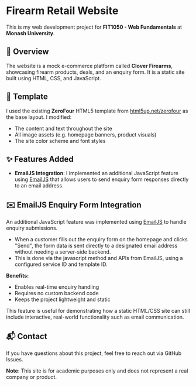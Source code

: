 # Firearm Retail Website

This is my web development project for **FIT1050 - Web Fundamentals** at **Monash University**.


## 📄 Overview

The website is a mock e-commerce platform called **Clover Firearms**, showcasing firearm products, deals, and an enquiry form. It is a static site built using HTML, CSS, and JavaScript.


## 🎨 Template

I used the existing **ZeroFour** HTML5 template from [html5up.net/zerofour](https://html5up.net/zerofour) as the base layout. I modified:

- The content and text throughout the site
- All image assets (e.g. homepage banners, product visuals)
- The site color scheme and font styles


## ✨ Features Added

- **EmailJS Integration**: I implemented an additional JavaScript feature using [EmailJS](https://www.emailjs.com/) that allows users to send enquiry form responses directly to an email address.
## ✉️ EmailJS Enquiry Form Integration

An additional JavaScript feature was implemented using [EmailJS](https://www.emailjs.com/) to handle enquiry submissions.

- When a customer fills out the enquiry form on the homepage and clicks "Send", the form data is sent directly to a designated email address without needing a server-side backend.
- This is done via the javascript method and APIs from EmailJS, using a configured service ID and template ID.

**Benefits:**
- Enables real-time enquiry handling
- Requires no custom backend code
- Keeps the project lightweight and static

This feature is useful for demonstrating how a static HTML/CSS site can still include interactive, real-world functionality such as email communication.


## 📬 Contact

If you have questions about this project, feel free to reach out via GitHub Issues.

**Note**: This site is for academic purposes only and does not represent a real company or product.


